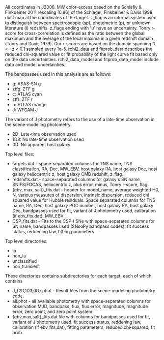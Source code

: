 All coordinates in J2000.
MW color-excess based on the Schlafly & Finkbeiner 2011 rescaling (0.86) of the Schlegel, Finkbeiner & Davis 1998 dust map at the coordinates of the target.
z_flag is an internal system used to distinguish between spectroscopic (sp), photometric (p), or unknown literature (l) redshifts. z_flags ending with 'u' have an uncertainty.
Tonry r-score for cross-correlation is defined as the ratio between the global maximum and the average of the local maxima in a given redshift domain (Tonry and Davis 1979). Our r-scores are based on the domain spanning 0 <= z < 0.1 sampled every 1e-5.
rchi2_data and fitprob_data describes the reduced chi-squared value or fit probability of the light curve fit based only on the data uncertainties.
rchi2_data_model and fitprob_data_model include data and model uncertainties.

The bandpasses used in this analysis are as follows:
- g: ASAS-SN g
- ztfg: ZTF g
- c: ATLAS cyan
- ztfr: ZTF r
- o: ATLAS orange
- J: WFCAM J

The variant of J photometry refers to the use of a late-time observation in the scene-modeling photometry.
- 2D: Late-time observation used
- 1D3: No late-time observation used
- 0D: No apparent host galaxy

Top level files:
- targets.dat - space-separated columns for TNS name, TNS classification, RA, Dec, MW_EBV, host galaxy RA, host galaxy Dec, host galaxy heliocentric z, host galaxy CMB redshift, z_flag.
- redshifts.dat - space-separated columns for galaxy's SN name, SNIFS/FOCAS, heliocentric z, plus error, minus, Tonry r-score, flag.
- {ebv, max, salt}\_fits.dat - header for model_name, average weighted H0, N, various measures of dispersion, intrinsic dispersion, reduced chi squared value for Hubble residuals. Space separated columns for TNS name, RA, Dec, host galaxy PGC number, host galaxy RA, host galaxy Dec, bandpasses used for fit, variant of J photometry used, calibration (if ebv_fits.dat), MW_EBV
- CSP_fits.dat - Fits to the CSP-I SNe with space-separated columns for SN name, bandpasses used (SNooPy bandpass codes), fit success status, reddening law, fitting parameters

Top level directories:
- Ia
- non_Ia
- unclassified
- non_transient

These directories contains subdirectories for each target, each of which contains
- J_{2D,1D3,0D}.phot - Result files from the scene-modeling photometry code.
- all.phot - all available photometry with space-separated columns for observation MJD, bandpass, flux, flux error, magnitude, magnitude error, zero point, and zero point system
- {ebv,max,salt}\_fits.dat file with columns for bandpasses used for fit, variant of J photometry used, fit success status, reddening law, calibration (if ebv_fits.dat), fitting parameters, reduced chi-squared, fit prob
